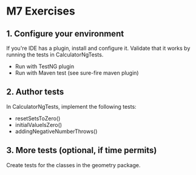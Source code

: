 # M7 Exercises

## 1. Configure your environment
If you're IDE has a plugin, install and configure it. Validate that it works by running the tests in CalculatorNgTests.
- Run with TestNG plugin
- Run with Maven test (see sure-fire maven plugin)

## 2. Author tests
In CalculatorNgTests, implement the following tests:
 - resetSetsToZero()
 - initialValueIsZero()
 - addingNegativeNumberThrows() 

 ## 3. More tests (optional, if time permits)
 Create tests for the classes in the geometry package.
